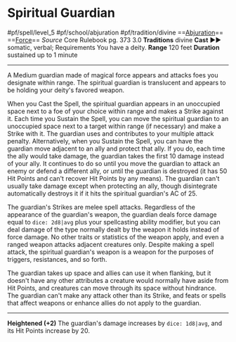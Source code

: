 # Spiritual Guardian
#pf/spell/level_5 #pf/school/abjuration #pf/tradition/divine
==[Abjuration](../../../Traits/Abjuration.md)== ==[Force](../../../Traits/Force.md)==
*Source* Core Rulebook pg. 373 3.0
**Traditions** divine
**Cast** ►► somatic, verbal; Requirements You have a deity.
**Range** 120 feet
**Duration** sustained up to 1 minute

---
A Medium guardian made of magical force appears and attacks foes you designate within range. The spiritual guardian is translucent and appears to be holding your deity's favored weapon.

When you Cast the Spell, the spiritual guardian appears in an unoccupied space next to a foe of your choice within range and makes a Strike against it. Each time you Sustain the Spell, you can move the spiritual guardian to an unoccupied space next to a target within range (if necessary) and make a Strike with it. The guardian uses and contributes to your multiple attack penalty. Alternatively, when you Sustain the Spell, you can have the guardian move adjacent to an ally and protect that ally. If you do, each time the ally would take damage, the guardian takes the first 10 damage instead of your ally. It continues to do so until you move the guardian to attack an enemy or defend a different ally, or until the guardian is destroyed (it has 50 Hit Points and can't recover Hit Points by any means). The guardian can't usually take damage except when protecting an ally, though disintegrate automatically destroys it if it hits the spiritual guardian's AC of 25.

The guardian's Strikes are melee spell attacks. Regardless of the appearance of the guardian's weapon, the guardian deals force damage equal to `dice: 2d8|avg` plus your spellcasting ability modifier, but you can deal damage of the type normally dealt by the weapon it holds instead of force damage. No other traits or statistics of the weapon apply, and even a ranged weapon attacks adjacent creatures only. Despite making a spell attack, the spiritual guardian's weapon is a weapon for the purposes of triggers, resistances, and so forth.

The guardian takes up space and allies can use it when flanking, but it doesn't have any other attributes a creature would normally have aside from Hit Points, and creatures can move through its space without hindrance. The guardian can't make any attack other than its Strike, and feats or spells that affect weapons or enhance allies do not apply to the guardian.

<hr>

**Heightened (+2)** The guardian's damage increases by `dice: 1d8|avg`, and its Hit Points increase by 20.
